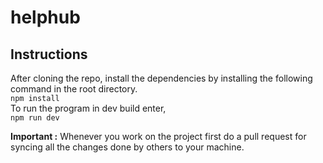 # helphub

## Instructions
After cloning the repo, install the dependencies by installing the following command in the root directory.   
  `npm install `   
To run the program in dev build enter,   
  `npm run dev`   
  
  
**Important :** Whenever you work on the project first do a pull request for syncing all the changes done by others to your machine.
